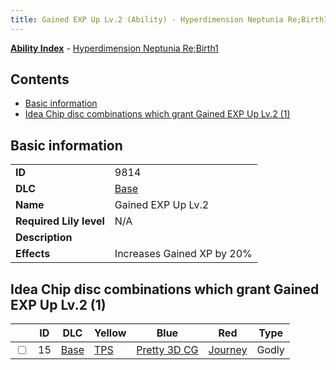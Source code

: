 ```yaml
---
title: Gained EXP Up Lv.2 (Ability) - Hyperdimension Neptunia Re;Birth1
---
```


[**Ability Index**](/neptunia/rb1/ability/index.html) - [Hyperdimension Neptunia Re;Birth1](/neptunia/rb1)

## Contents

- [Basic information](#basic-information)
- [Idea Chip disc combinations which grant Gained EXP Up Lv.2 (1)](#idea-chip-disc-combinations-which-grant-gained-exp-up-lv2-1)

## Basic information

|   |   |
| -- | -- |
| **ID** | 9814
**DLC** | [Base](/neptunia/rb1/dlc/1-base.html)
**Name** | Gained EXP Up Lv.2
**Required Lily level** | N/A
**Description** | 
**Effects** | Increases Gained XP by 20% |


## Idea Chip disc combinations which grant Gained EXP Up Lv.2 (1)

|    | ID | DLC | Yellow | Blue | Red | Type |
| -- | -- | --- | ------ | ---- | --- | ---- |
| <input type="checkbox" id="rb1-item-1-15" class="trackbox" /> | 15 | [Base](/neptunia/rb1/dlc/1-base.html) | [TPS](/neptunia/rb1/item/1-5056-tps.html) | [Pretty 3D CG](/neptunia/rb1/item/1-5086-pretty-3d-cg.html) | [Journey](/neptunia/rb1/item/1-5166-journey.html) | Godly |
